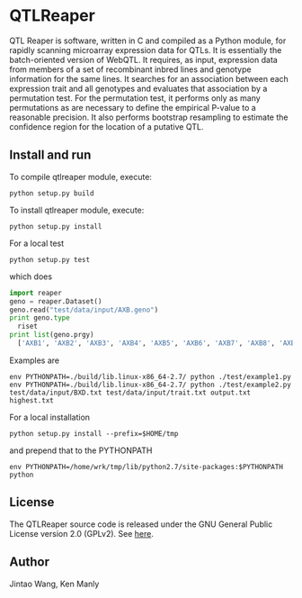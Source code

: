 # QTLReaper

QTL Reaper is software, written in C and compiled as a Python module, for rapidly scanning microarray expression data for QTLs. It is essentially the batch-oriented version of WebQTL. It requires, as input, expression data from members of a set of recombinant inbred lines and genotype information for the same lines. It searches for an association between each expression trait and all genotypes and evaluates that association by a permutation test. For the permutation test, it performs only as many permutations as are necessary to define the empirical P-value to a reasonable precision. It also performs bootstrap resampling to estimate the confidence region for the location of a putative QTL.

## Install and run

To compile qtlreaper module, execute:

	python setup.py build

To install qtlreaper module, execute:

	python setup.py install

For a local test

    python setup.py test

which does

```python
import reaper
geno = reaper.Dataset()
geno.read("test/data/input/AXB.geno")
print geno.type
  riset
print list(geno.prgy)
  ['AXB1', 'AXB2', 'AXB3', 'AXB4', 'AXB5', 'AXB6', 'AXB7', 'AXB8', 'AXB9', 'AXB10', 'AXB11', 'AXB12', 'AXB13', 'AXB14', 'AXB15', 'AXB17', 'AXB19', 'AXB21', 'AXB23', 'AXB2']
```

Examples are

    env PYTHONPATH=./build/lib.linux-x86_64-2.7/ python ./test/example1.py
    env PYTHONPATH=./build/lib.linux-x86_64-2.7/ python ./test/example2.py test/data/input/BXD.txt test/data/input/trait.txt output.txt highest.txt

For a local installation

    python setup.py install --prefix=$HOME/tmp

and prepend that to the PYTHONPATH

    env PYTHONPATH=/home/wrk/tmp/lib/python2.7/site-packages:$PYTHONPATH python


## License

The QTLReaper source code is released under the GNU General Public License version 2.0 (GPLv2). See [here](https://www.gnu.org/licenses/gpl-2.0.html).

## Author

Jintao Wang, Ken Manly
